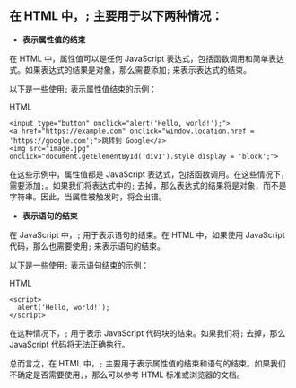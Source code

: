## 在 HTML 中，`;` 主要用于以下两种情况：

- **表示属性值的结束**

在 HTML 中，属性值可以是任何 JavaScript 表达式，包括函数调用和简单表达式。如果表达式的结果是对象，那么需要添加`;` 来表示表达式的结束。

以下是一些使用`;` 表示属性值结束的示例：

HTML

```
<input type="button" onclick="alert('Hello, world!');">
<a href="https://example.com" onclick="window.location.href = 'https://google.com';">跳转到 Google</a>
<img src="image.jpg" onclick="document.getElementById('div1').style.display = 'block';">
```

在这些示例中，属性值都是 JavaScript 表达式，包括函数调用。在这些情况下，需要添加`;`。如果我们将表达式中的`;` 去掉，那么表达式的结果将是对象，而不是字符串。因此，当属性被触发时，将会出错。

- **表示语句的结束**

在 JavaScript 中，`;` 用于表示语句的结束。在 HTML 中，如果使用 JavaScript 代码，那么也需要使用`;` 来表示语句的结束。

以下是一些使用`;` 表示语句结束的示例：

HTML

```
<script>
  alert('Hello, world!');
</script>
```

在这种情况下，`;` 用于表示 JavaScript 代码块的结束。如果我们将`;` 去掉，那么 JavaScript 代码将无法正确执行。

总而言之，在 HTML 中，`;` 主要用于表示属性值的结束和语句的结束。如果我们不确定是否需要使用`;`，那么可以参考 HTML 标准或浏览器的文档。